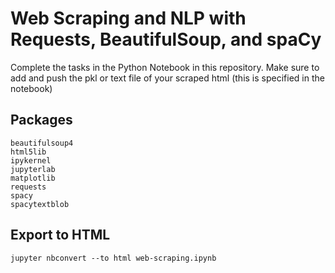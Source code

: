 # Web Scraping and NLP with Requests, BeautifulSoup, and spaCy

Complete the tasks in the Python Notebook in this repository.
Make sure to add and push the pkl or text file of your scraped html (this is specified in the notebook)

## Packages
```
beautifulsoup4
html5lib
ipykernel
jupyterlab
matplotlib
requests
spacy
spacytextblob
```

## Export to HTML
```
jupyter nbconvert --to html web-scraping.ipynb
```